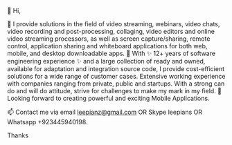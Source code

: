 👋 Hi,

🌱 I provide solutions in the field of video streaming, webinars, video chats, video recording and post-processing, collaging, video editors and online video streaming processors, as well as screen capture/sharing, remote control, application sharing and whiteboard applications for both web, mobile, and desktop downloadable apps. 💞️ With ✨ 12+ years of software engineering experience ✨ and a large collection of ready and owned, available for adaptation and integration source code, I provide cost-efficient solutions for a wide range of customer cases. Extensive working experience with companies ranging from private, public and startups. With a strong can do and will do attitude, strive for challenges to make my mark in my field. 👀 Looking forward to creating powerful and exciting Mobile Applications.

📫 Contact me via email leepianz@gmail.com OR Skype leepians OR Whatsapp +923445940198.

Thanks
